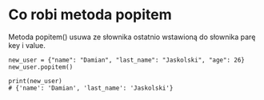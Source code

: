 # Co robi metoda popitem  
Metoda popitem() usuwa ze słownika ostatnio wstawioną do słownika parę key i value.  
```
new_user = {"name": "Damian", "last_name": "Jaskolski", "age": 26}
new_user.popitem()

print(new_user)
# {'name': 'Damian', 'last_name': 'Jaskolski'}
```
